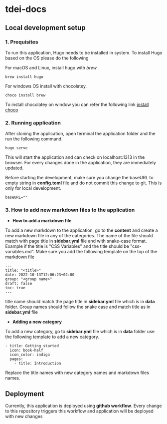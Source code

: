 # tdei-docs

## Local development setup

### 1. Prequisites

To run this application, Hugo needs to be installed in system. To install Hugo based on the OS please do the following

For macOS and Linux, install hugo with *brew*

```
brew install hugo

```

For windows OS install with chocolatey.

```
choco install brew
```

To install chocolatey on window you can refer the following link [install choco](https://chocolatey.org/install)


### 2. Running application

After cloning the application, open terminal the application folder and the run the following command.

```
hugo serve

```

This will start the application and can check on localhost:1313 in the browser. For every changes done in the application, they are immediately updated.

Before starting the development, make sure you change the baseURL to empty string in **config.toml** file and do not commit this change to git. This is only for local development.

```
baseURL=""
```


### 3. How to add new markdown files to the application


- **How to add a markdown file**

To add a new markdown to the application, go to the **content** and create a new markdown file in any of the categories. The name of the file should match with page title in **sidebar.yml** file and with snake-case format. Example if the title is "CSS Variables" and the title should be "css-variables.md". Make sure you add the following template on the top of the markdown file

```
---
title: "<title>"
date: 2022-10-13T12:06:23+02:00
group: "<group name>"
draft: false
toc: true
---
```

title name should match the page title in **sidebar.yml** file which is in **data** folder. Group names should follow the snake case and match title as in **sidebar.yml** file

- **Adding a new category**

To add a new category, go to  **sidebar.yml** file which is in **data** folder use the following template to add a new category.

```
- title: Getting started
  icon: book-half
  icon_color: indigo
  pages:
    - title: Introduction
```

Replace the title names with new category names and markdown files names.


## Deployment

Currently, this application is deployed using **github workflow**. Every change to this repository triggers this workflow and application will be deployed with new changes




